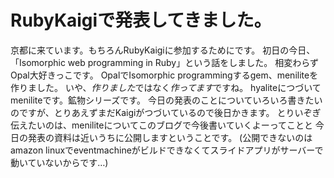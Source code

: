 # RubyKaigiで発表してきました。

京都に来ています。もちろんRubyKaigiに参加するためにです。
初日の今日、「Isomorphic web programming in Ruby」という話をしました。
相変わらずOpal大好きっこです。
OpalでIsomorphic programmingするgem、meniliteを作りました。
いや、*作りました*ではなく*作ってます*ですね。
hyaliteにつづいてmeniliteです。鉱物シリーズです。
今日の発表のことについていろいろ書きたいのですが、とりあえずまだKaigiがつづいているので後日かきます。
とりいぞぎ伝えたいのは、meniliteについてこのブログで今後書いていくよーってことと
今日の発表の資料は近いうちに公開しますということです。
(公開できないのはamazon linuxでeventmachineがビルドできなくてスライドアプリがサーバーで動いていないからです…)
